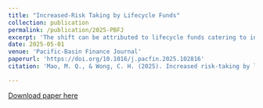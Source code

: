 ```yaml
---
title: "Increased-Risk Taking by Lifecycle Funds"
collection: publication
permalink: /publication/2025-PBFJ
excerpt: 'The shift can be attributed to lifecycle funds catering to investors return-chasing.'
date: 2025-05-01
venue: 'Pacific-Basin Finance Journal'
paperurl: 'https://doi.org/10.1016/j.pacfin.2025.102816'
citation: 'Mao, M. Q., & Wong, C. H. (2025). Increased risk-taking by lifecycle funds. Pacific-Basin Finance Journal, 102816.'

---
```


[Download paper here](https://doi.org/10.1016/j.pacfin.2025.102816)
